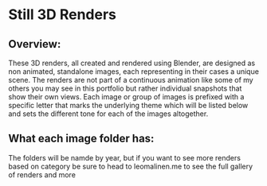 # Still 3D Renders

## Overview:

These 3D renders, all created and rendered using Blender, are designed as non animated, standalone images, each representing in their cases a unique scene. The renders are not part of a continuous animation like some of my others you may see in this portfolio but rather individual snapshots that show their own views. Each image or group of images is prefixed with a specific letter that marks the underlying theme which will be listed below and sets the different tone for each of the images altogether. 

## What each image folder has:
The folders will be namde by year, but if you want to see more renders based on category be sure to head to leomalinen.me to see the full gallery of renders and more
